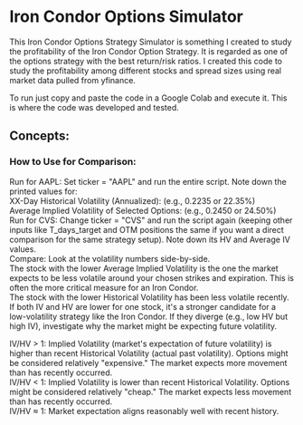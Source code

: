# **Iron Condor Options Simulator**
This Iron Condor Options Strategy Simulator is something I created to study the profitability of the Iron Condor Option Strategy.  It is regarded as one of the options strategy with the best return/risk ratios.  I created this code to study the profitability among different stocks and spread sizes using real market data pulled from yfinance.

To run just copy and paste the code in a Google Colab and execute it.  This is where the code was developed and tested.

## Concepts:

### How to Use for Comparison:
Run for AAPL: Set ticker = "AAPL" and run the entire script. Note down the printed values for:  
XX-Day Historical Volatility (Annualized): (e.g., 0.2235 or 22.35%)  
Average Implied Volatility of Selected Options: (e.g., 0.2450 or 24.50%)  
Run for CVS: Change ticker = "CVS" and run the script again (keeping other inputs like T_days_target and OTM positions the same if you want a direct comparison for the same strategy setup). Note down its HV and Average IV values.  
Compare: Look at the volatility numbers side-by-side.  
The stock with the lower Average Implied Volatility is the one the market expects to be less volatile around your chosen strikes and expiration. This is often the more critical measure for an Iron Condor.  
The stock with the lower Historical Volatility has been less volatile recently.  
If both IV and HV are lower for one stock, it's a stronger candidate for a low-volatility strategy like the Iron Condor. If they diverge (e.g., low HV but high IV), investigate why the market might be expecting future volatility.  

IV/HV > 1: Implied Volatility (market's expectation of future volatility) is higher than recent Historical Volatility (actual past volatility). Options might be considered relatively "expensive." The market expects more movement than has recently occurred.  
IV/HV < 1: Implied Volatility is lower than recent Historical Volatility. Options might be considered relatively "cheap." The market expects less movement than has recently occurred.  
IV/HV ≈ 1: Market expectation aligns reasonably well with recent history.  
